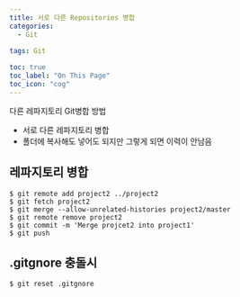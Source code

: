 ```yaml
---
title: 서로 다른 Repositories 병합
categories:
  - Git
  
tags: Git

toc: true
toc_label: "On This Page"
toc_icon: "cog"
---
```


다른 레파지토리 Git병합 방법

- 서로 다른 레파지토리 병합
- 폴더에 복사해도 넣어도 되지만 그렇게 되면 이력이 안남음

## 레파지토리 병합

```shell
$ git remote add project2 ../project2
$ git fetch project2
$ git merge --allow-unrelated-histories project2/master
$ git remote remove project2
$ git commit -m 'Merge projcet2 into project1'
$ git push
```



## .gitgnore 충돌시

```shell
$ git reset .gitgnore
```
